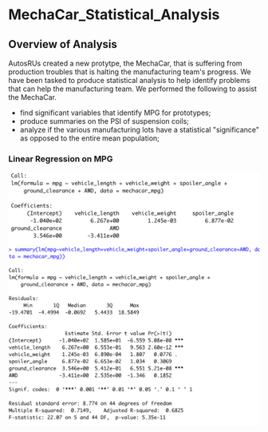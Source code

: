 # MechaCar_Statistical_Analysis
## Overview of Analysis
AutosRUs created a new protytpe, the MechaCar, that is suffering from production troubles that is halting the manufacturing team's progress. We have been tasked to produce statistical analysis to help identify problems that can help the manufacturing team. We performed the following to assist the MechaCar. 
* find significant variables that identify MPG for prototypes;
* produce summaries on the PSI of suspension coils;
* analyze if the various manufacturing lots have a statistical "significance" as opposed to the entire mean population;

### Linear Regression on MPG
![Linear Regression regarding MPG](https://github.com/jeremysz0419/MechaCar_Statistical_Analysis/blob/main/Results_/MechaCar%20Regression.png)
![Regression Summary on MPG](https://github.com/jeremysz0419/MechaCar_Statistical_Analysis/blob/main/Results_/MechaCar%20Summary.png)

